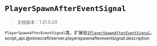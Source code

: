 # `PlayerSpawnAfterEventSignal`

> 文档版本：1.21.0.20

`PlayerSpawnAfterEventSignal`类，扩展自[`IPlayerSpawnAfterEventSignal`](./iplayerspawnaftereventsignal.md)。script_api.@minecraft/server.playerspawnaftereventsignal.description
